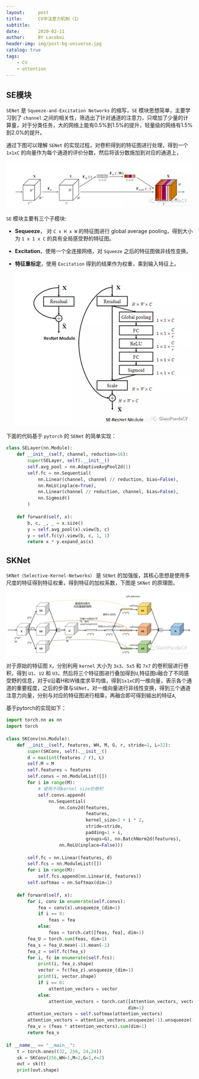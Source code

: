 ```yaml
---
layout:     post
title:      CV中注意力机制（1）
subtitle:   
date:       2020-02-11
author:     BY Lacoboi
header-img: img/post-bg-universe.jpg
catalog: true
tags:
    - CV
    - attention
---
```


## SE模块

`SENet` 是 `Squeeze-and-Excitation Networks` 的缩写，`SE` 模块思想简单，主要学习到了 `channel` 之间的相关性，筛选出了针对通道的注意力，只增加了少量的计算量，对于分类任务，大的网络上能有0.5%到1.5%的提升，轻量级的网络有1.5%到2.0%的提升。

通过下图可以理解 `SENet` 的实现过程，对卷积得到的特征图进行处理，得到一个 `1x1xC` 的向量作为每个通道的评价分数，然后将该分数施加到对应的通道上，

   ![SENet](/img/post_images/attention/senet.webp)

`SE` 模块主要有三个子模块:

- **Sequeeze**， 对 `C x H x W` 的特征图进行 global average pooling，得到大小为 `1 x 1 x C` 的具有全局感受野的特征图。

- **Excitation**，使用一个全连接网络，对 `Squeeze` 之后的特征图做非线性变换。

- **特征重标定**，使用 `Excitation` 得到的结果作为权重，乘到输入特征上。

   ![SENet2](/img/post_images/attention/senet2.webp)

下面的代码基于 `pytorch` 的 `SENet` 的简单实现：

```python
class SELayer(nn.Module):
    def __init__(self, channel, reduction=16):
        super(SELayer, self).__init__()
        self.avg_pool = nn.AdaptiveAvgPool2d(1)
        self.fc = nn.Sequential(
            nn.Linear(channel, channel // reduction, bias=False),
            nn.ReLU(inplace=True),
            nn.Linear(channel // reduction, channel, bias=False),
            nn.Sigmoid()
        )

    def forward(self, x):
        b, c, _, _ = x.size()
        y = self.avg_pool(x).view(b, c)
        y = self.fc(y).view(b, c, 1, 1)
        return x * y.expand_as(x)
```

## SKNet

`SKNet（Selective-Kernel-Networks）` 是 `SENet` 的加强版，其核心思想是使用多尺度的特征得到特征权重，得到特征的加权系数，下图是 `SKNet` 的原理图，

   ![SKNet](/img/post_images/attention/sknet.jpeg)

对于原始的特征图 `X`，分别利用 `kernel` 大小为 `3x3`、`5x5` 和 `7x7` 的卷积层进行卷积，得到 `U1`、`U2` 和 `U3`，然后将三个特征图进行叠加得到`U`,特征图`U`融合了不同感受野的信息，对于`U`沿着H和W维度求平均值，得到`1x1xC`的一维向量，表示各个通道的重要程度，之后的步骤与`SENet`，对一维向量进行非线性变换，得到三个通道注意力向量，分别与对应的特征图进行相乘，再融合即可得到输出的特征`A`,

基于pytorch的实现如下：

```python
import torch.nn as nn
import torch

class SKConv(nn.Module):
    def __init__(self, features, WH, M, G, r, stride=1, L=32):
        super(SKConv, self).__init__()
        d = max(int(features / r), L)
        self.M = M
        self.features = features
        self.convs = nn.ModuleList([])
        for i in range(M):
            # 使用不同kernel size的卷积
            self.convs.append(
                nn.Sequential(
                    nn.Conv2d(features,
                              features,
                              kernel_size=3 + i * 2,
                              stride=stride,
                              padding=1 + i,
                              groups=G), nn.BatchNorm2d(features),
                    nn.ReLU(inplace=False)))

        self.fc = nn.Linear(features, d)
        self.fcs = nn.ModuleList([])
        for i in range(M):
            self.fcs.append(nn.Linear(d, features))
        self.softmax = nn.Softmax(dim=1)

    def forward(self, x):
        for i, conv in enumerate(self.convs):
            fea = conv(x).unsqueeze_(dim=1)
            if i == 0:
                feas = fea
            else:
                feas = torch.cat([feas, fea], dim=1)
        fea_U = torch.sum(feas, dim=1)
        fea_s = fea_U.mean(-1).mean(-1)
        fea_z = self.fc(fea_s)
        for i, fc in enumerate(self.fcs):
            print(i, fea_z.shape)
            vector = fc(fea_z).unsqueeze_(dim=1)
            print(i, vector.shape)
            if i == 0:
                attention_vectors = vector
            else:
                attention_vectors = torch.cat([attention_vectors, vector],
                                              dim=1)
        attention_vectors = self.softmax(attention_vectors)
        attention_vectors = attention_vectors.unsqueeze(-1).unsqueeze(-1)
        fea_v = (feas * attention_vectors).sum(dim=1)
        return fea_v

if __name__ == "__main__":
    t = torch.ones((32, 256, 24,24))
    sk = SKConv(256,WH=1,M=2,G=1,r=2)
    out = sk(t)
    print(out.shape)
```
